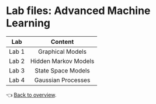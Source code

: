 # Lab files: Advanced Machine Learning

|Lab|Content|
|:---:|:---:|
|Lab 1| Graphical Models|
|Lab 2| Hidden Markov Models|
|Lab 3| State Space Models|
|Lab 4| Gaussian Processes|

:point_left: [Back to overview](https://github.com/lennartsc/MSc-Statistics-and-Machine-Learning#overview).